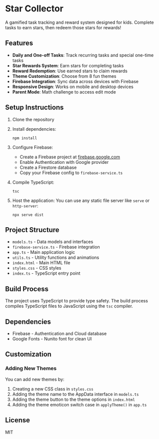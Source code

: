 # Star Collector

A gamified task tracking and reward system designed for kids. Complete tasks to earn stars, then redeem those stars for rewards!

## Features

- **Daily and One-off Tasks**: Track recurring tasks and special one-time tasks
- **Star Rewards System**: Earn stars for completing tasks
- **Reward Redemption**: Use earned stars to claim rewards
- **Theme Customization**: Choose from 8 fun themes
- **Firebase Integration**: Sync data across devices with Firebase
- **Responsive Design**: Works on mobile and desktop devices
- **Parent Mode**: Math challenge to access edit mode

## Setup Instructions

1. Clone the repository
2. Install dependencies:
   ```
   npm install
   ```
3. Configure Firebase:
   - Create a Firebase project at [firebase.google.com](https://firebase.google.com)
   - Enable Authentication with Google provider
   - Create a Firestore database
   - Copy your Firebase config to `firebase-service.ts`

4. Compile TypeScript:
   ```
   tsc
   ```

5. Host the application:
   You can use any static file server like `serve` or `http-server`:
   ```
   npx serve dist
   ```

## Project Structure

- `models.ts` - Data models and interfaces
- `firebase-service.ts` - Firebase integration
- `app.ts` - Main application logic
- `utils.ts` - Utility functions and animations
- `index.html` - Main HTML file
- `styles.css` - CSS styles
- `index.ts` - TypeScript entry point

## Build Process

The project uses TypeScript to provide type safety. The build process compiles TypeScript files to JavaScript using the `tsc` compiler.

## Dependencies

- Firebase - Authentication and Cloud database
- Google Fonts - Nunito font for clean UI

## Customization

### Adding New Themes

You can add new themes by:
1. Creating a new CSS class in `styles.css`
2. Adding the theme name to the AppData interface in `models.ts`
3. Adding the theme button to the theme options in `index.html`
4. Adding the theme emoticon switch case in `applyTheme()` in `app.ts`

## License

MIT